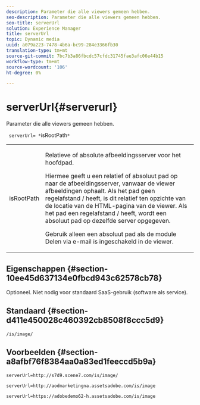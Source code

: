 ```yaml
---
description: Parameter die alle viewers gemeen hebben.
seo-description: Parameter die alle viewers gemeen hebben.
seo-title: serverUrl
solution: Experience Manager
title: serverUrl
topic: Dynamic media
uuid: a079a223-7478-4b6a-bc99-284e3366fb30
translation-type: tm+mt
source-git-commit: 7bc7b3a86fbcdc57cfdc31745fae3afc06e44b15
workflow-type: tm+mt
source-wordcount: '106'
ht-degree: 0%

---
```



# serverUrl{#serverurl}

Parameter die alle viewers gemeen hebben.

` serverUrl= *`isRootPath`*`

<table id="table_9B98C97485DD4DEB8A6ECBCE8DF6B886"> 
 <tbody> 
  <tr> 
   <td colname="col1"> <p> <span class="codeph"> <span class="varname"> isRootPath</span> </span> </p> </td> 
   <td colname="col2"> <p>Relatieve of absolute afbeeldingsserver voor het hoofdpad. </p> <p> Hiermee geeft u een relatief of absoluut pad op naar de afbeeldingsserver, vanwaar de viewer afbeeldingen ophaalt. Als het pad geen regelafstand <span class="filepath"> /</span> heeft, is dit relatief ten opzichte van de locatie van de HTML-pagina van de viewer. Als het pad een regelafstand <span class="filepath"> /</span> heeft, wordt een absoluut pad op dezelfde server opgegeven. </p> <p> Gebruik alleen een absoluut pad als de module Delen via e-mail is ingeschakeld in de viewer. </p> </td> 
  </tr> 
 </tbody> 
</table>

## Eigenschappen {#section-10ee45d637134e0fbcd943c62578cb78}

Optioneel. Niet nodig voor standaard SaaS-gebruik (software als service).

## Standaard {#section-d411e450028c460392cb8508f8ccc5d9}

`/is/image/`

## Voorbeelden {#section-a8afbf76f8384aa0a83ed1feeccd5b9a}

```
serverUrl=http://s7d9.scene7.com/is/image/
```

```
serverUrl=http://aodmarketingna.assetsadobe.com/is/image
```

```
serverUrl=https://adobedemo62-h.assetsadobe.com/is/image
```

